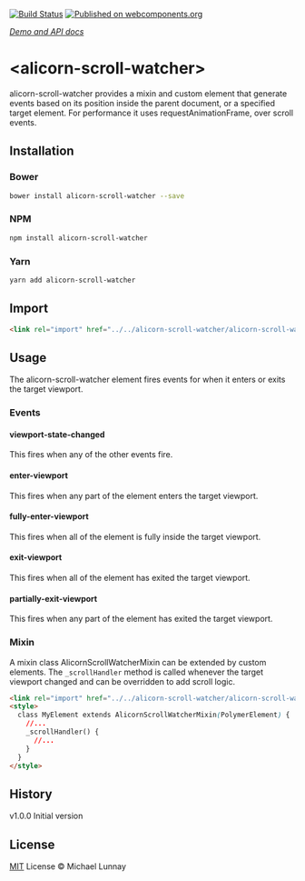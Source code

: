 [![Build Status](https://travis-ci.org/mlunnay/alicorn-scroll-watcher.svg?branch=master)](https://travis-ci.org/mlunnay/alicorn-scroll-watcher) [![Published on webcomponents.org](https://img.shields.io/badge/webcomponents.org-published-blue.svg)](https://www.webcomponents.org/element/mlunnay/alicorn-scroll-watcher)

_[Demo and API docs](https://www.webcomponents.org/element/mlunnay/alicorn-scroll-watcher)_

# &lt;alicorn-scroll-watcher&gt; 
alicorn-scroll-watcher provides a mixin and custom element that generate events based on its position inside the parent document, or a specified target element. For performance it uses requestAnimationFrame, over scroll events.


## Installation
### Bower
```bash
bower install alicorn-scroll-watcher --save
```
### NPM
```bash
npm install alicorn-scroll-watcher
```
### Yarn
```bash
yarn add alicorn-scroll-watcher
```

## Import
```html
<link rel="import" href="../../alicorn-scroll-watcher/alicorn-scroll-watcher.html">
```

## Usage
The alicorn-scroll-watcher element fires events for when it enters or exits the target viewport.

### Events

#### viewport-state-changed
This fires when any of the other events fire.

#### enter-viewport
This fires when any part of the element enters the target viewport.

#### fully-enter-viewport
This fires when all of the element is fully inside the target viewport.

#### exit-viewport
This fires when all of the element has exited the target viewport.

#### partially-exit-viewport
This fires when any part of the element has exited the target viewport.

### Mixin
A mixin class AlicornScrollWatcherMixin can be extended by custom elements. The `_scrollHandler` method is called whenever the target viewport changed and can be overridden to add scroll logic.

```html
<link rel="import" href="../../alicorn-scroll-watcher/alicorn-scroll-watcher-mixin.html">
<style>
  class MyElement extends AlicornScrollWatcherMixin(PolymerElement) {
    //...
    _scrollHandler() {
      //...
    }
  }
</style>
```

## History
v1.0.0 Initial version

## License
[MIT](https://raw.githubusercontent.com/mlunnay/alicron-scroll-watcher/source/LICENSE.txt) License © Michael Lunnay